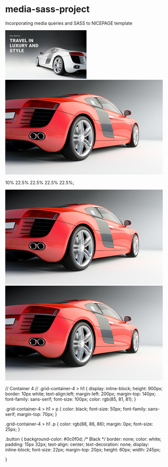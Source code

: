 # media-sass-project
Incorporating media queries and SASS to NICEPAGE template





 <img src="./img/car-photo13.jpg" alt="">

<img src="./img/red-car-photo1 (2).jpg" alt="">

10% 22.5% 22.5% 22.5% 22.5%;

<img src="./img/red-car-photo1 (2).jpg" alt="">

<div class="grid-item item1">
  
  </div>


<div class="section">
 <div class="container-2">
  <div class="grid-item item1">
  </div>
  <div class="grid-item item2">
    <img src="./img/red-car-photo1 (2).jpg" alt="">
  </div>
 </div>
</div>



// Container 4 //
.grid-container-4 > h1 {
   display: inline-block;
   height: 900px;
   border: 10px white;
   text-align:left;
   margin-left: 200px;
   margin-top: 140px;
   font-family: sans-serif;
   font-size: 100px;
   color: rgb(85, 81, 81);
}

.grid-container-4 > h1 > p {
   color: black;
   font-size: 50px;
   font-family: sans-serif;
   margin-top: 70px;
}

.grid-container-4 > h1 .p {
  color: rgb(88, 86, 86);
  margin: 0px;
  font-size: 25px;
}

.button {
  background-color: #0c0f0d; /* Black */
  border: none;
  color: white;
  padding: 15px 32px;
  text-align: center;
  text-decoration: none;
  display: inline-block;
  font-size: 22px;
  margin-top: 20px;
  height: 60px;
  width: 245px;

}






